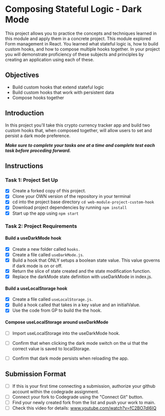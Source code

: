 # Composing Stateful Logic - Dark Mode

This project allows you to practice the concepts and techniques learned in this module and apply them in a concrete project. This module explored Form management in React. You learned what stateful logic is, how to build custom hooks, and how to compose multiple hooks together. In your project you will demonstrate proficiency of these subjects and principles by creating an application using each of these.


## Objectives
- Build custom hooks that extend stateful logic
- Build custom hooks that work with persistent data
- Compose hooks together

## Introduction
In this project you'll take this crypto currency tracker app and build two custom hooks that, when composed together, will allow users to set and persist a dark mode preference.

***Make sure to complete your tasks one at a time and complete test each task before proceding forward.***

## Instructions
### Task 1: Project Set Up
* [X] Create a forked copy of this project.
* [X] Clone your OWN version of the repository in your terminal
* [X] cd into the project base directory `cd web-module-project-custom-hook`
* [X] Download project dependencies by running `npm install`
* [X] Start up the app using `npm start`

### Task 2: Project Requirements
#### Build a useDarkMode hook
* [X] Create a new folder called `hooks.`
* [X] Create a file called `useDarkMode.js`.
* [X] Build a hook that ONLY setups a boolean state value. This value governs if dark mode is on or off.
* [X] Return the slice of state created and the state modification function.
* [X] Replace the darkMode state definition with useDarkMode in index.js.

#### Build a useLocalStorage hook
* [X] Create a file called `useLocalStorage.js`.
* [X] Build a hook called that takes in a key value and an initialValue.
* [X] Use the code from GP to build the the hook.

#### Compose useLocalStorage around useDarkMode
* [ ] Import useLocalStorage into the useDarkMode hook.
* [ ] Confirm that when clicking the dark mode switch on the ui that the correct value is saved to localStorage.
* [ ] Confirm that dark mode persists when reloading the app.



## Submission Format
- [ ] If this is your first time connecting a submission, authorize your github account within the codegrade assignment.
- [ ] Connect your fork to Codegrade using the "Connect Git" button.
- [ ] Find your newly created fork from the list and push your work to main.
- [ ] Check this video for details: www.youtube.com/watch?v=fC2BO7dI6IQ
